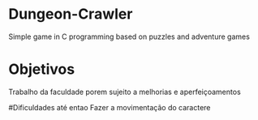 # Dungeon-Crawler
Simple game in C programming based on puzzles and adventure games

# Objetivos
Trabalho da faculdade porem sujeito a melhorias e aperfeiçoamentos

#Dificuldades até entao
Fazer a movimentação do caractere

